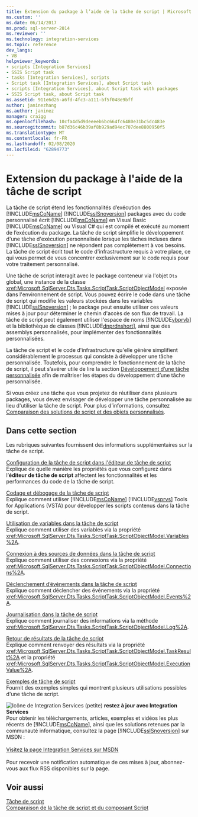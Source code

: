 ```yaml
---
title: Extension du package à l’aide de la tâche de script | Microsoft Docs
ms.custom: ''
ms.date: 06/14/2017
ms.prod: sql-server-2014
ms.reviewer: ''
ms.technology: integration-services
ms.topic: reference
dev_langs:
- VB
helpviewer_keywords:
- scripts [Integration Services]
- SSIS Script task
- tasks [Integration Services], scripts
- Script task [Integration Services], about Script task
- scripts [Integration Services], about Script task with packages
- SSIS Script task, about Script task
ms.assetid: 911e6d26-a6fd-4fc3-a111-bf5f048e9bff
author: janinezhang
ms.author: janinez
manager: craigg
ms.openlocfilehash: 10cfa4d5d9deeeeb6bc664fc6480e31bc5dc483e
ms.sourcegitcommit: b87d36c46b39af8b929ad94ec707dee8800950f5
ms.translationtype: MT
ms.contentlocale: fr-FR
ms.lasthandoff: 02/08/2020
ms.locfileid: "62894773"
---
```

# <a name="extending-the-package-with-the-script-task"></a>Extension du package à l'aide de la tâche de script
  La tâche de script étend les fonctionnalités d’exécution des [!INCLUDE[msCoName](../../../includes/msconame-md.md)] [!INCLUDE[ssISnoversion](../../../includes/ssisnoversion-md.md)] packages avec du code personnalisé écrit [!INCLUDE[msCoName](../../../includes/msconame-md.md)] en Visual Basic [!INCLUDE[msCoName](../../../includes/msconame-md.md)] ou Visual C# qui est compilé et exécuté au moment de l’exécution du package. La tâche de script simplifie le développement d'une tâche d'exécution personnalisée lorsque les tâches incluses dans [!INCLUDE[ssISnoversion](../../../includes/ssisnoversion-md.md)] ne répondent pas complètement à vos besoins. La tâche de script écrit tout le code d'infrastructure requis à votre place, ce qui vous permet de vous concentrer exclusivement sur le code requis pour votre traitement personnalisé.  
  
 Une tâche de script interagit avec le package conteneur via l'objet `Dts` global, une instance de la classe <xref:Microsoft.SqlServer.Dts.Tasks.ScriptTask.ScriptObjectModel> exposée dans l'environnement de script. Vous pouvez écrire le code dans une tâche de script qui modifie les valeurs stockées dans les variables [!INCLUDE[ssISnoversion](../../../includes/ssisnoversion-md.md)] ; le package peut ensuite utiliser ces valeurs mises à jour pour déterminer le chemin d'accès de son flux de travail. La tâche de script peut également utiliser l'espace de noms [!INCLUDE[vbprvb](../../../includes/vbprvb-md.md)] et la bibliothèque de classes [!INCLUDE[dnprdnshort](../../../includes/dnprdnshort-md.md)], ainsi que des assemblys personnalisés, pour implémenter des fonctionnalités personnalisées.  
  
 La tâche de script et le code d'infrastructure qu'elle génère simplifient considérablement le processus qui consiste à développer une tâche personnalisée. Toutefois, pour comprendre le fonctionnement de la tâche de script, il peut s’avérer utile de lire la section [Développement d’une tâche personnalisée](../../extending-packages-custom-objects/task/developing-a-custom-task.md) afin de maîtriser les étapes du développement d’une tâche personnalisée.  
  
 Si vous créez une tâche que vous projetez de réutiliser dans plusieurs packages, vous devez envisager de développer une tâche personnalisée au lieu d'utiliser la tâche de script. Pour plus d’informations, consultez [Comparaison des solutions de script et des objets personnalisés](../comparing-scripting-solutions-and-custom-objects.md).  
  
## <a name="in-this-section"></a>Dans cette section  
 Les rubriques suivantes fournissent des informations supplémentaires sur la tâche de script.  
  
 [Configuration de la tâche de script dans l'éditeur de tâche de script](configuring-the-script-task-in-the-script-task-editor.md)  
 Explique de quelle manière les propriétés que vous configurez dans l’**éditeur de tâche de script** affectent les fonctionnalités et les performances du code de la tâche de script.  
  
 [Codage et débogage de la tâche de script](../../control-flow/script-task.md)  
 Explique comment utiliser [!INCLUDE[msCoName](../../../includes/msconame-md.md)] [!INCLUDE[vsprvs](../../../includes/vsprvs-md.md)] Tools for Applications (VSTA) pour développer les scripts contenus dans la tâche de script.  
  
 [Utilisation de variables dans la tâche de script](using-variables-in-the-script-task.md)  
 Explique comment utiliser des variables via la propriété <xref:Microsoft.SqlServer.Dts.Tasks.ScriptTask.ScriptObjectModel.Variables%2A>.  
  
 [Connexion à des sources de données dans la tâche de script](connecting-to-data-sources-in-the-script-task.md)  
 Explique comment utiliser des connexions via la propriété <xref:Microsoft.SqlServer.Dts.Tasks.ScriptTask.ScriptObjectModel.Connections%2A>.  
  
 [Déclenchement d’événements dans la tâche de script](raising-events-in-the-script-task.md)  
 Explique comment déclencher des événements via la propriété <xref:Microsoft.SqlServer.Dts.Tasks.ScriptTask.ScriptObjectModel.Events%2A>.  
  
 [Journalisation dans la tâche de script](logging-in-the-script-task.md)  
 Explique comment journaliser des informations via la méthode <xref:Microsoft.SqlServer.Dts.Tasks.ScriptTask.ScriptObjectModel.Log%2A>.  
  
 [Retour de résultats de la tâche de script](returning-results-from-the-script-task.md)  
 Explique comment renvoyer des résultats via la propriété <xref:Microsoft.SqlServer.Dts.Tasks.ScriptTask.ScriptObjectModel.TaskResult%2A> et la propriété <xref:Microsoft.SqlServer.Dts.Tasks.ScriptTask.ScriptObjectModel.ExecutionValue%2A>.  
  
 [Exemples de tâche de script](../../extending-packages-scripting-task-examples/script-task-examples.md)  
 Fournit des exemples simples qui montrent plusieurs utilisations possibles d'une tâche de script.  
  
![Icône de Integration Services (petite)](../../media/dts-16.gif "Icône Integration Services (petite)")  **restez à jour avec Integration Services**<br /> Pour obtenir les téléchargements, articles, exemples et vidéos les plus récents de [!INCLUDE[msCoName](../../../includes/msconame-md.md)], ainsi que les solutions retenues par la communauté informatique, consultez la page [!INCLUDE[ssISnoversion](../../../includes/ssisnoversion-md.md)] sur MSDN :<br /><br /> [Visitez la page Integration Services sur MSDN](https://go.microsoft.com/fwlink/?LinkId=136655)<br /><br /> Pour recevoir une notification automatique de ces mises à jour, abonnez-vous aux flux RSS disponibles sur la page.  
  
## <a name="see-also"></a>Voir aussi  
 [Tâche de script](../../control-flow/script-task.md)   
 [Comparaison de la tâche de script et du composant Script](../../extending-packages-scripting/comparing-the-script-task-and-the-script-component.md)  
  
  
